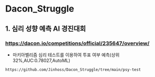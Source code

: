 # Dacon_Struggle
  ## 1. 심리 성향 예측 AI 경진대회
  ###    https://dacon.io/competitions/official/235647/overview/
   
   + 마키아벨리즘 심리 테스트를 이용하여 투표 여부 예측(상위32%,AUC:0.78027,AutoML)
  
    https://github.com/Jinhoss/Dacon_Struggle/tree/main/psy-test
